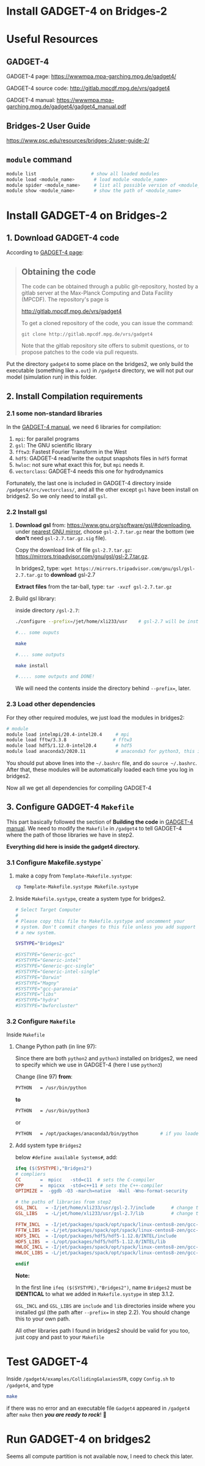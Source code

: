 # Install GADGET-4 on Bridges-2

# Useful Resources

## GADGET-4

GADGET-4 page: https://wwwmpa.mpa-garching.mpg.de/gadget4/

GADGET-4 source code: http://gitlab.mpcdf.mpg.de/vrs/gadget4

GADGET-4 manual: https://wwwmpa.mpa-garching.mpg.de/gadget4/gadget4_manual.pdf



## Bridges-2 User Guide

https://www.psc.edu/resources/bridges-2/user-guide-2/



## `module` command

``` bash
module list					   # show all loaded modules
module load <module_name>		# load module <module_name>
module spider <module_name>		# list all possible version of <module_name>
module show <module_name>		# show the path of <module_name>
```







# Install GADGET-4 on Bridges-2

## 1. Download GADGET-4 code 

According to [GADGET-4 page]( https://wwwmpa.mpa-garching.mpg.de/gadget4/):

> ## Obtaining the code
>
> The code can be obtained through a public git-repository, hosted by a gitlab server at the Max-Planck Computing and Data Facility (MPCDF). The repository's page is
>
> http://gitlab.mpcdf.mpg.de/vrs/gadget4
>
> To get a cloned repository of the code, you can issue the command:
>
> ```
> git clone http://gitlab.mpcdf.mpg.de/vrs/gadget4
> ```
>
> Note that the gitlab repository site offers to submit questions, or to propose patches to the code via pull requests.

Put the directory `gadget4` to some place on the bridges2, we only build the executable (something like `a.out`) in `/gadget4` directory, we will not put our model (simulation run) in this folder.

## 2. Install Compilation requirements

### 2.1 some non-standard libraries

In the [GADGET-4 manual](https://wwwmpa.mpa-garching.mpg.de/gadget4/gadget4_manual.pdf), we need 6 libraries for compilation: 

1. `mpi`: for parallel programs
2. `gsl`: The GNU scientific library
3. `fftw3`: Fastest Fourier Transform in the West
4. `hdf5`: GADGET-4 read/write the output snapshots files in `hdf5` format
5. `hwloc`: not sure what exact this for,  but `mpi` needs it.
6. `vectorclass`: GADGET-4 needs this one for hydrodynamics

Fortunately, the last one is included in GADGET-4 directory inside `/gadget4/src/vectorclass/`, and all the other except `gsl` have been install on bridges2. So we only need to install `gsl`.



### 2.2 Install gsl

1. **Download gsl** from: https://www.gnu.org/software/gsl/#downloading, under [nearest GNU mirror](https://ftpmirror.gnu.org/gsl/), choose `gsl-2.7.tar.gz` near the bottom (we **don't** need `gsl-2.7.tar.gz.sig` file). 

   Copy the download link of file `gsl-2.7.tar.gz`:  https://mirrors.tripadvisor.com/gnu/gsl/gsl-2.7.tar.gz.

   In bridges2, type: `wget https://mirrors.tripadvisor.com/gnu/gsl/gsl-2.7.tar.gz` to **download** gsl-2.7

   **Extract files** from the tar-ball, type: `tar -xvzf gsl-2.7.tar.gz`

   

2. Build gsl library:

   inside directory `/gsl-2.7`:

   ``` bash
   ./configure --prefix=/jet/home/xli233/usr	# gsl-2.7 will be installed in /jet/home/xli233/usr, choose your own direcotry for this
   
   #... some ouputs
   
   make
   
   #.... some outputs
   
   make install
   
   #..... some outputs and DONE!
   ```

   We will need the contents inside the directory behind `--prefix=`, later.



###  2.3 Load other dependencies 

For they other required modules, we just load the modules in bridges2:

``` bash
# module
module load intelmpi/20.4-intel20.4		# mpi
module load fftw/3.3.8				   # fftw3
module load hdf5/1.12.0-intel20.4		# hdf5 
module load anaconda3/2020.11		    # anaconda3 for python3, this is optional
```

You should put above lines into the `~/.bashrc` file, and do `source ~/.bashrc`. After that, these modules will be automatically loaded each time you log in bridges2.



Now all we get all dependencies for compiling GADGET-4



## 3. Configure GADGET-4 `Makefile`

This part basically followed the section of **Building the code** in [GADGET-4 manual](https://wwwmpa.mpa-garching.mpg.de/gadget4/gadget4_manual.pdf). We need to modify the `Makefile` in `/gadget4` to tell GADGET-4 where the path of those libraries we have in step2. 

**Everything did here is inside the gadget4 directory.**

### 3.1 Configure Makefile.systype`

1. make a copy from `Template-Makefile.systype`:

   ``` bash
   cp Template-Makefile.systype Makefile.systype
   ```

2. Inside `Makefile.systype`, create a system type for bridges2.

   ```bash
   # Select Target Computer
   #
   # Please copy this file to Makefile.systype and uncomment your
   # system. Don't commit changes to this file unless you add support for
   # a new system.
   
   SYSTYPE="Bridges2"
   
   #SYSTYPE="Generic-gcc"
   #SYSTYPE="Generic-intel"
   #SYSTYPE="Generic-gcc-single"
   #SYSTYPE="Generic-intel-single"
   #SYSTYPE="Darwin"
   #SYSTYPE="Magny"
   #SYSTYPE="gcc-paranoia"
   #SYSTYPE="libs"
   #SYSTYPE="hydra"
   #SYSTYPE="bwforcluster"
   ```



### 3.2 Configure `Makefile`

Inside `Makefile`

1. Change Python path (in line 97):

   Since there are both `python2` and `python3` installed on bridges2, we need to specify which we use in GADGET-4 (here I use `python3`)

   Change (line 97) **from**:

   ``` bash
   PYTHON   = /usr/bin/python
   ```

   **to**

   ``` bash
   PYTHON   = /usr/bin/python3
   ```

   or

   ``` bash
   PYTHON   = /opt/packages/anaconda3/bin/python		# if you loaded anaconda3 module
   ```

2. Add system type `Bridges2`

   below `#define available Systems#`, add:

   ```makefile
   ifeq ($(SYSTYPE),"Bridges2")
   # compliers
   CC       =  mpicc   -std=c11  # sets the C-compiler
   CPP      =  mpicxx  -std=c++11 # sets the C++-compiler
   OPTIMIZE =  -ggdb -O3 -march=native  -Wall -Wno-format-security
   
   # the paths of libraries from step2
   GSL_INCL   = -I/jet/home/xli233/usr/gsl-2.7/include		# change this to your direcotries
   GSL_LIBS   = -L/jet/home/xli233/usr/gsl-2.7/lib		    # change this to your direcotries
   
   FFTW_INCL  = -I/jet/packages/spack/opt/spack/linux-centos8-zen/gcc-8.3.1/fftw-3.3.8-bx5uvjft5olrdheauq2yqu3z5yhkmlj2/include
   FFTW_LIBS  = -L/jet/packages/spack/opt/spack/linux-centos8-zen/gcc-8.3.1/fftw-3.3.8-bx5uvjft5olrdheauq2yqu3z5yhkmlj2/lib
   HDF5_INCL  = -I/opt/packages/hdf5/hdf5-1.12.0/INTEL/include
   HDF5_LIBS  = -L/opt/packages/hdf5/hdf5-1.12.0/INTEL/lib
   HWLOC_INCL = -I/jet/packages/spack/opt/spack/linux-centos8-zen/gcc-8.3.1/hwloc-1.11.11-cwrbfukoux5el2tykg525q7gidypgunz/include
   HWLOC_LIBS = -L/jet/packages/spack/opt/spack/linux-centos8-zen/gcc-8.3.1/hwloc-1.11.11-cwrbfukoux5el2tykg525q7gidypgunz/lib
   
   endif
   ```

   **Note:**

   In the first line `ifeq ($(SYSTYPE),"Bridges2")`, name `Bridges2` must be **IDENTICAL** to what we added in `Makefile.systype` in step 3.1.2.

   `GSL_INCL` and `GSL_LIBS` are `include` and `lib` directories inside where you installed gsl (the path after `--prefix=` in step 2.2). You should change this to your own path.

   All other libraries path I found in bridges2 should be valid for you too, just copy and past to your `Makefile`





# Test GADGET-4

Inside `/gadget4/examples/CollidingGalaxiesSFR`, copy `Config.sh` to `/gadget4`, and type

``` bash
make
```

if there was no error and an executable file `Gadget4` appeared in `/gadget4` after `make` then ***you are ready to rock***! 🤘



# Run GADGET-4 on bridges2

Seems all compute partition is not available now, I need to check this later.

